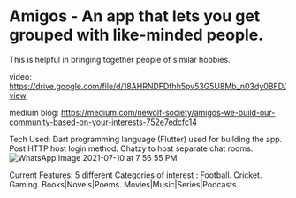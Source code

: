 # Amigos - An app that lets you get grouped with like-minded people. 
This is helpful in bringing together people of similar hobbies.

video: https://drive.google.com/file/d/18AHRNDFDfhh5pv53G5U8Mb_n03dy0BFD/view

medium blog: https://medium.com/newolf-society/amigos-we-build-our-community-based-on-your-interests-752e7edcfc14

Tech Used:
Dart programming language (Flutter) used for building the app.
Post HTTP host login method.
Chatzy to host separate chat rooms.
![WhatsApp Image 2021-07-10 at 7 56 55 PM](https://user-images.githubusercontent.com/86720578/125170712-ddc2ab80-e1cd-11eb-8f25-0948738f3a21.jpeg)


Current Features: 
5 different Categories of interest :
Football.
Cricket.
Gaming.
Books|Novels|Poems.
Movies|Music|Series|Podcasts.
